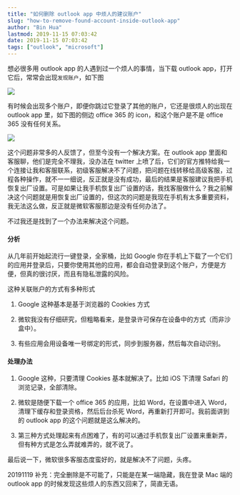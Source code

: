 ```yaml
---
title: "如何删除 outlook app 中烦人的建议账户"
slug: "how-to-remove-found-account-inside-outlook-app"
author: "Bin Hua"
lastmod: 2019-11-15 07:03:42
date: 2019-11-15 07:03:42
tags: ["outlook", "microsoft"]
---
```


想必很多用 outlook app 的人遇到过一个烦人的事情，当下载 outlook app，打开它后，常常会出现`发现账户`，如下图

![](https://storage.tourcoder.com/tcblog/outlook_bugs_01.jpg)

有时候会出现多个账户，即便你跳过它登录了其他的账户，它还是很烦人的出现在 outlook app 里，如下图的侧边 office 365 的 icon，和这个账户是不是 office 365 没有任何关系。

![](https://storage.tourcoder.com/tcblog/outlook_bugs_02.jpg)

这个问题非常多的人反馈了，但至今没有一个解决方案。在 outlook app 里面和客服聊，他们是完全不理我，没办法在 twitter 上喷了后，它们的官方推特给我一个连接让我和客服联系，初级客服解决不了问题，把问题在线转移给高级客服，过程各种操作，就不一一细说，反正就是没有成功，最后的结果是客服建议我把手机恢复出厂设置。可是如果让我手机恢复出厂设置的话，我找客服做什么？我之前解决这个问题就是用恢复出厂设置的，但这次的问题是我现在手机有太多重要资料，我无法这么做，反正就是微软客服那边是没有任何办法了。

不过我还是找到了一个办法来解决这个问题。

#### 分析

从几年前开始起流行一键登录，全家桶，比如 Google 你在手机上下载了一个它们的应用并登录后，只要你使用其他的应用，都会自动登录到这个账户，方便是方便，但真的很讨厌，而且有隐私泄露的风险。

这种关联账户的方式有多种形式

1. Google 这种基本是基于浏览器的 Cookies 方式

2. 微软我没有仔细研究，但粗略看来，是登录许可保存在设备中的方式（而非沙盒中）。

3. 有些应用会用设备唯一号绑定的形式，同步到服务器，然后每次自动识别。

#### 处理办法

1. Google 这种，只要清理 Cookies 基本就解决了。比如 iOS 下清理 Safari 的浏览记录，全部清除。

2. 微软是随便下载一个 office 365 的应用，比如 Word，在设置中进入 Word，清理下缓存和登录资格，然后后台杀死 Word，再重新打开即可。我前面讲到的 outlook app 的这个问题就是这么解决的。

3. 第三种方式处理起来有点困难了，有的可以通过手机恢复出厂设置来重新弄，但有种方式是怎么弄就难弄的，就不说了。

最后说一下，微软很多客服态度蛮好的，就是解决不了问题，头疼。

20191119 补充：完全删除是不可能了，只能是在某一端隐藏，我在登录 Mac 端的 outlook app 的时候发现这些烦人的东西又回来了，简直无语。